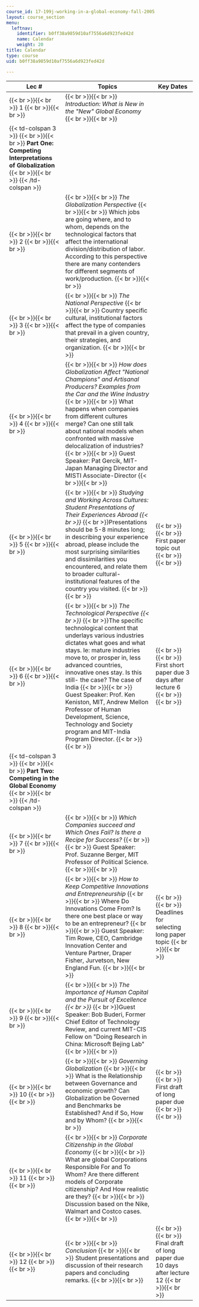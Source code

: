 ```yaml
---
course_id: 17-199j-working-in-a-global-economy-fall-2005
layout: course_section
menu:
  leftnav:
    identifier: b0ff38a9859d10af7556a6d923fed42d
    name: Calendar
    weight: 20
title: Calendar
type: course
uid: b0ff38a9859d10af7556a6d923fed42d

---
```


| Lec # | Topics | Key Dates |
| --- | --- | --- |
|  {{< br >}}{{< br >}} 1 {{< br >}}{{< br >}}  |  {{< br >}}{{< br >}} _Introduction: What is New in the "New" Global Economy_ {{< br >}}{{< br >}}  | &nbsp; |
| {{< td-colspan 3 >}} {{< br >}}{{< br >}} **Part One: Competing Interpretations of Globalization** {{< br >}}{{< br >}} {{< /td-colspan >}} |||
|  {{< br >}}{{< br >}} 2 {{< br >}}{{< br >}}  |  {{< br >}}{{< br >}} _The Globalization Perspective_ {{< br >}}{{< br >}} Which jobs are going where, and to whom, depends on the technological factors that affect the international division/distribution of labor. According to this perspective there are many contenders for different segments of work/production. {{< br >}}{{< br >}}  | &nbsp; |
|  {{< br >}}{{< br >}} 3 {{< br >}}{{< br >}}  |  {{< br >}}{{< br >}} _The National Perspective_ {{< br >}}{{< br >}} Country specific cultural, institutional factors affect the type of companies that prevail in a given country, their strategies, and organization. {{< br >}}{{< br >}}  | &nbsp; |
|  {{< br >}}{{< br >}} 4 {{< br >}}{{< br >}}  |  {{< br >}}{{< br >}} _How does Globalization Affect "National Champions" and Artisanal Producers? Examples from the Car and the Wine Industry_ {{< br >}}{{< br >}} What happens when companies from different cultures merge? Can one still talk about national models when confronted with massive delocalization of industries? {{< br >}}{{< br >}} Guest Speaker: Pat Gercik, MIT-Japan Managing Director and MISTI Associate-Director {{< br >}}{{< br >}}  | &nbsp; |
|  {{< br >}}{{< br >}} 5 {{< br >}}{{< br >}}  |  {{< br >}}{{< br >}} _Studying and Working Across Cultures: Student Presentations of Their Experiences Abroad  {{< br >}}_  {{< br >}}Presentations should be 5-8 minutes long; in describing your experience abroad, please include the most surprising similarities and dissimilarities you encountered, and relate them to broader cultural-institutional features of the country you visited. {{< br >}}{{< br >}}  |  {{< br >}}{{< br >}} First paper topic out {{< br >}}{{< br >}}  |
|  {{< br >}}{{< br >}} 6 {{< br >}}{{< br >}}  |  {{< br >}}{{< br >}} _The Technological Perspective  {{< br >}}_  {{< br >}}The specific technological content that underlays various industries dictates what goes and what stays. Ie: mature industries move to, or prosper in, less advanced countries, innovative ones stay. Is this still- the case? The case of India {{< br >}}{{< br >}} Guest Speaker: Prof. Ken Keniston, MIT, Andrew Mellon Professor of Human Development, Science, Technology and Society program and MIT-India Program Director. {{< br >}}{{< br >}}  |  {{< br >}}{{< br >}} First short paper due 3 days after lecture 6 {{< br >}}{{< br >}}  |
| {{< td-colspan 3 >}} {{< br >}}{{< br >}} **Part Two: Competing in the Global Economy** {{< br >}}{{< br >}} {{< /td-colspan >}} |||
|  {{< br >}}{{< br >}} 7 {{< br >}}{{< br >}}  |  {{< br >}}{{< br >}} _Which Companies succeed and Which Ones Fail? Is there a Recipe for Success?_ {{< br >}}{{< br >}} Guest Speaker: Prof. Suzanne Berger, MIT Professor of Political Science. {{< br >}}{{< br >}}  | &nbsp; |
|  {{< br >}}{{< br >}} 8 {{< br >}}{{< br >}}  |  {{< br >}}{{< br >}} _How to Keep Competitive Innovations and Entrepreneurship_ {{< br >}}{{< br >}} Where Do Innovations Come From? Is there one best place or way to be an entrepreneur? {{< br >}}{{< br >}} Guest Speaker: Tim Rowe, CEO, Cambridge Innovation Center and Venture Partner, Draper Fisher, Jurvetson, New England Fun. {{< br >}}{{< br >}}  |  {{< br >}}{{< br >}} Deadlines for selecting long paper topic {{< br >}}{{< br >}}  |
|  {{< br >}}{{< br >}} 9 {{< br >}}{{< br >}}  |  {{< br >}}{{< br >}} _The Importance of Human Capital and the Pursuit of Excellence  {{< br >}}_  {{< br >}}Guest Speaker: Bob Buderi, Former Chief Editor of Technology Review, and current MIT-CIS Fellow on "Doing Research in China: Microsoft Bejing Lab" {{< br >}}{{< br >}}  | &nbsp; |
|  {{< br >}}{{< br >}} 10 {{< br >}}{{< br >}}  |  {{< br >}}{{< br >}} _Governing Globalization_ {{< br >}}{{< br >}} What is the Relationship between Governance and economic growth? Can Globalization be Governed and Benchmarks be Established? And if So, How and by Whom? {{< br >}}{{< br >}}  |  {{< br >}}{{< br >}} First draft of long paper due {{< br >}}{{< br >}}  |
|  {{< br >}}{{< br >}} 11 {{< br >}}{{< br >}}  |  {{< br >}}{{< br >}} _Corporate Citizenship in the Global Economy_ {{< br >}}{{< br >}} What are global Corporations Responsible For and To Whom? Are there different models of Corporate citizenship? And How realistic are they? {{< br >}}{{< br >}} Discussion based on the Nike, Walmart and Costco cases. {{< br >}}{{< br >}}  | &nbsp; |
|  {{< br >}}{{< br >}} 12 {{< br >}}{{< br >}}  |  {{< br >}}{{< br >}} _Conclusion_ {{< br >}}{{< br >}} Student presentations and discussion of their research papers and concluding remarks. {{< br >}}{{< br >}}  |  {{< br >}}{{< br >}} Final draft of long paper due 10 days after lecture 12 {{< br >}}{{< br >}}